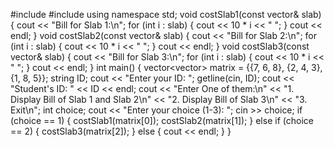 #include <iostream>
#include <vector>
using namespace std;
void costSlab1(const vector<int>& slab) {
    cout << "Bill for Slab 1:\n";
    for (int i : slab) {
        cout << 10 * i << " ";
    }
    cout << endl;
}
void costSlab2(const vector<int>& slab) {
    cout << "Bill for Slab 2:\n";
    for (int i : slab) {
        cout << 10 * i << " ";
    }
    cout << endl;
}
void costSlab3(const vector<int>& slab) {
    cout << "Bill for Slab 3:\n";
    for (int i : slab) {
        cout << 10 * i << " ";
    }
    cout << endl;
}
int main() {
    vector<vector<int>> matrix = {{7, 6, 8}, {2, 4, 3}, {1, 8, 5}};
    string ID;
    cout << "Enter your ID: ";
    getline(cin, ID);
    cout << "Student's ID: " << ID << endl;
    cout << "Enter One of them:\n"
         << "1. Display Bill of Slab 1 and Slab 2\n"
         << "2. Display Bill of Slab 3\n"
         << "3. Exit\n";
    int choice;
    cout << "Enter your choice (1-3): ";
    cin >> choice;
    if (choice == 1) {
        costSlab1(matrix[0]);
        costSlab2(matrix[1]);
    } else if (choice == 2) {
        costSlab3(matrix[2]);
    } else {
        cout << endl;
    }
}
